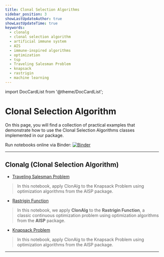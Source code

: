 ```yaml
---
title: Clonal Selection Algorithms
sidebar_position: 3
showLastUpdateAuthor: true
showLastUpdateTime: true
keywords:
  - clonalg
  - clonal selection algorithm
  - artificial immune system
  - AIS
  - immune-inspired algorithms
  - optimization
  - tsp
  - Traveling Salesman Problem
  - knapsack
  - rastrigin
  - machine learning
---
```


import DocCardList from '@theme/DocCardList';

# Clonal Selection Algorithm


On this page, you will find a collection of practical examples that demonstrate how to use the Clonal Selection Algorithms classes implemented in our package.

Run notebooks online via Binder: [![Binder](https://mybinder.org/badge_logo.svg)](https://mybinder.org/v2/gh/AIS-Package/aisp/HEAD?labpath=%2Fexamples%2Fen%2Foptimization%2Fclonalg)

---

## Clonalg (Clonal Selection Algorithm)

+ [Traveling Salesman Problem](https://github.com/AIS-Package/aisp/blob/main/examples/en/optimization/clonalg/tsp_problem_example.ipynb)
> In this notebook, apply ClonAlg to the Knapsack Problem using optimization algorithms from the AISP package.


+ [Rastrigin Function](https://github.com/AIS-Package/aisp/blob/main/examples/en/optimization/clonalg/rastrigin_function_example.ipynb)
> In this notebook, we apply **ClonAlg** to the **Rastrigin Function**, a classic continuous optimization problem using optimization algorithms from the **AISP** package.


+ [Knapsack Problem](https://github.com/AIS-Package/aisp/blob/main/examples/en/optimization/clonalg/knapsack_problem_example.ipynb)
> In this notebook, apply ClonAlg to the Knapsack Problem using optimization algorithms from the AISP package.

---
